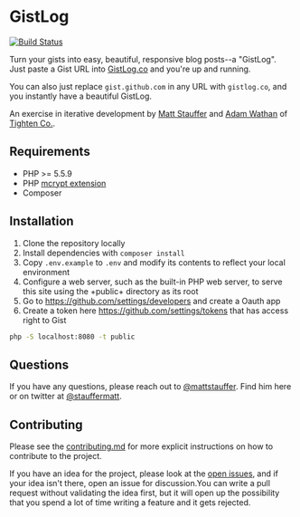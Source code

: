 # GistLog

[![Build Status](https://travis-ci.org/tightenco/gistlog.png?branch=master)](http://travis-ci.org/tightenco/gistlog)

Turn your gists into easy, beautiful, responsive blog posts--a "GistLog". Just paste a Gist URL into [GistLog.co](https://gistlog.co/) and you're up and running.

You can also just replace `gist.github.com` in any URL with `gistlog.co`, and you instantly have a beautiful GistLog.

An exercise in iterative development by [Matt Stauffer](http://mattstauffer.co/) and [Adam Wathan](http://adamwathan.me/) of [Tighten Co.](http://tighten.co/).

## Requirements

 * PHP >= 5.5.9
 * PHP [mcrypt extension](http://php.net/manual/en/book.mcrypt.php)
 * Composer

## Installation

1. Clone the repository locally
2. Install dependencies with `composer install`
3. Copy `.env.example` to `.env` and modify its contents to reflect your local environment
4. Configure a web server, such as the built-in PHP web server, to serve this site using the +public+ directory as its root
5. Go to https://github.com/settings/developers and create a Oauth app 
6. Create a token here https://github.com/settings/tokens that has access right to Gist

```bash
php -S localhost:8080 -t public
```

## Questions
If you have any questions, please reach out to [@mattstauffer](https://github.com/mattstauffer). Find him here or on twitter at [@stauffermatt](https://twitter.com/stauffermatt).

## Contributing

Please see the [contributing.md](https://github.com/tightenco/gistlog/blob/master/contributing.md) for more explicit instructions on how to contribute to the project.

If you have an idea for the project, please look at the [open issues](https://github.com/tightenco/gistlog/issues), and if your idea isn't there, open an issue for discussion.You can write a pull request without validating the idea first, but it will open up the possibility that you spend a lot of time writing a feature and it gets rejected.
